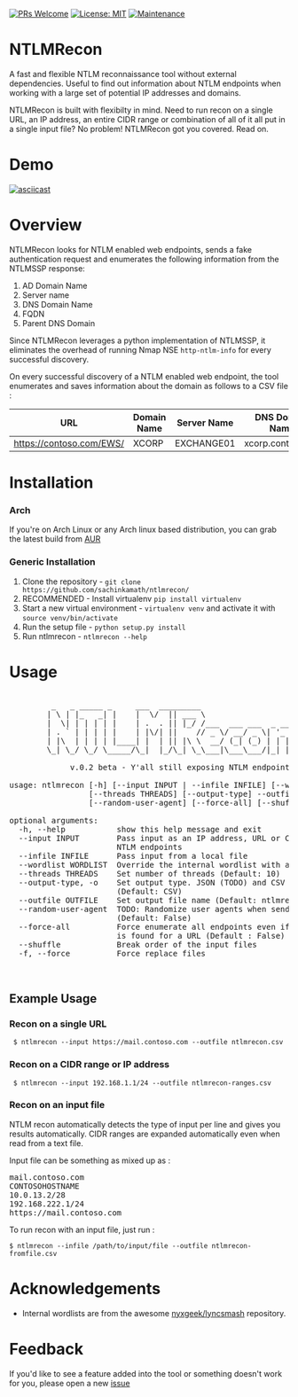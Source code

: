 [![PRs Welcome](https://img.shields.io/badge/PRs-welcome-brightgreen.svg?style=flat-square)](http://makeapullrequest.com)
  [![License: MIT](https://img.shields.io/badge/License-MIT-yellow.svg)](https://opensource.org/licenses/MIT) [![Maintenance](https://img.shields.io/badge/Maintained%3F-yes-green.svg)](https://GitHub.com/sachinkamath/ntlmrecon/graphs/commit-activity)

 
# NTLMRecon

A fast and flexible NTLM reconnaissance tool without external dependencies. Useful to find out information about NTLM endpoints when working with a large set of potential IP addresses and domains.


NTLMRecon is built with flexibilty in mind. Need to run recon on a single URL, an IP address, an entire CIDR range or combination of all of it all put in a single input file? No problem! NTLMRecon got you covered. Read on.


# Demo

[![asciicast](https://asciinema.org/a/e4ggPBbzpJj9cIWRwK67D8xnw.svg)](https://asciinema.org/a/e4ggPBbzpJj9cIWRwK67D8xnw)


# Overview

NTLMRecon looks for NTLM enabled web endpoints, sends a fake authentication request and enumerates the following information from the NTLMSSP response:

1. AD Domain Name 
2. Server name
3. DNS Domain Name
4. FQDN
5. Parent DNS Domain

Since NTLMRecon leverages a python implementation of NTLMSSP, it eliminates the overhead of running Nmap NSE `http-ntlm-info` for every successful discovery.

On every successful discovery of a NTLM enabled web endpoint, the tool enumerates and saves information about the domain as follows to a CSV file :


| URL                      	| Domain Name 	| Server Name 	| DNS Domain Name   	| FQDN                         	| DNS Domain  	|
|--------------------------	|-------------	|-------------	|-------------------	|------------------------------	|-------------	|
| https://contoso.com/EWS/ 	| XCORP       	| EXCHANGE01  	| xcorp.contoso.net 	| EXCHANGE01.xcorp.contoso.net 	| contoso.net 	|

# Installation

### Arch 

If you're on Arch Linux or any Arch linux based distribution, you can grab the latest build from [AUR](https://aur.archlinux.org/packages/ntlmrecon/)

### Generic Installation

1. Clone the repository - `git clone https://github.com/sachinkamath/ntlmrecon/`
2. RECOMMENDED - Install virtualenv `pip install virtualenv`
3. Start a new virtual environment - `virtualenv venv` and activate it with `source venv/bin/activate`
4. Run the setup file - `python setup.py install`
5. Run ntlmrecon - `ntlmrecon --help`


# Usage

<pre>

         _   _ _____ _     ___  _________                     
        | \ | |_   _| |    |  \/  || ___ \                    
        |  \| | | | | |    | .  . || |_/ /___  ___ ___  _ __  
        | . ` | | | | |    | |\/| ||    // _ \/ __/ _ \| '_ \ 
        | |\  | | | | |____| |  | || |\ \  __/ (_| (_) | | | |
        \_| \_/ \_/ \_____/\_|  |_/\_| \_\___|\___\___/|_| |_|

             v.0.2 beta - Y'all still exposing NTLM endpoints?

usage: ntlmrecon [-h] [--input INPUT | --infile INFILE] [--wordlist WORDLIST]
                 [--threads THREADS] [--output-type] --outfile OUTFILE
                 [--random-user-agent] [--force-all] [--shuffle] [-f]

optional arguments:
  -h, --help           show this help message and exit
  --input INPUT        Pass input as an IP address, URL or CIDR to enumerate
                       NTLM endpoints
  --infile INFILE      Pass input from a local file
  --wordlist WORDLIST  Override the internal wordlist with a custom wordlist
  --threads THREADS    Set number of threads (Default: 10)
  --output-type, -o    Set output type. JSON (TODO) and CSV supported
                       (Default: CSV)
  --outfile OUTFILE    Set output file name (Default: ntlmrecon.csv)
  --random-user-agent  TODO: Randomize user agents when sending requests
                       (Default: False)
  --force-all          Force enumerate all endpoints even if a valid endpoint
                       is found for a URL (Default : False)
  --shuffle            Break order of the input files
  -f, --force          Force replace files


</pre>


## Example Usage

### Recon on a single URL

` $ ntlmrecon --input https://mail.contoso.com --outfile ntlmrecon.csv`

### Recon on a CIDR range or IP address

` $ ntlmrecon --input 192.168.1.1/24 --outfile ntlmrecon-ranges.csv`

### Recon on an input file

NTLM recon automatically detects the type of input per line and gives you results automatically.
CIDR ranges are expanded automatically even when read from a text file.

Input file can be something as mixed up as :

<pre>
mail.contoso.com
CONTOSOHOSTNAME
10.0.13.2/28
192.168.222.1/24
https://mail.contoso.com
</pre>

To run recon with an input file, just run :

`$ ntlmrecon --infile /path/to/input/file --outfile ntlmrecon-fromfile.csv`

# Acknowledgements

* Internal wordlists are from the awesome [nyxgeek/lyncsmash](https://github.com/nyxgeek/lyncsmash) repository.

# Feedback

If you'd like to see a feature added into the tool or something doesn't work for you, please open a new [issue](https://github.com/sachinkamath/ntlmrecon/issues/new)
